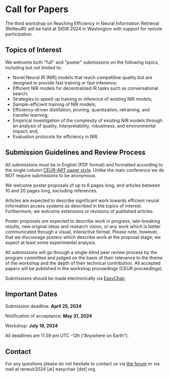 # Call for Papers

The third workshop on Reaching Efficiency in Neural Information Retrieval (ReNeuIR) will be held at SIGIR 2024 in Washington with support for remote participation.

## Topics of Interest

We welcome both "full" and "poster" submissions on the following topics,
including but not limited to:

* Novel Neural IR (NIR) models that reach competitive quality but are designed to provide fast training or fast inference;
* Efficient NIR models for decentralized IR tasks such as conversational search; 
* Strategies to speed up training or inference of existing NIR models; 
* Sample-efficient training of NIR models; 
* Efficiency-driven distillation, pruning, quantization, retraining, and transfer learning; 
* Empirical investigation of the complexity of existing NIR models through an analysis of quality, interpretability, robustness, and environmental impact; and, 
* Evaluation protocols for efficiency in NIR.


## Submission Guidelines and Review Process

All submissions must be in English (PDF format)  and formatted according to
the single column [CEUR-ART paper style](https://ceurws.wordpress.com/2020/03/31/ceurws-publishes-ceurart-paper-style/).
Unlike the main conference we do NOT require submissions to be anonymous.

We welcome poster proposals of up to 6 pages long, and articles between 10 and 20 pages long, excluding references.

Articles are expected to describe significant work towards efficient neural information access
systems as described in the topics of interest. Furthermore, we welcome extensions or revisions of published articles.

Poster proposals are expected to describe work in progress, late-breaking results, new original ideas
and research vision, or any work which is better communicated through a visual, interactive format.
Please note, however, that we discourage posters which describe work at the proposal stage;
we expect at least some experimental analysis.

All submissions will go through a single-blind peer review process by the program committee
and judged on the basis of their relevance to the theme of the workshop and the depth of
their technical contribution. All accepted papers will be published in the workshop
proceedings (CEUR proceedings).

Submissions should be made electronically via [EasyChair](https://easychair.org/conferences/?conf=reneuir2024).

## Important Dates

Submission deadline: **April 25, 2024**

Notification of acceptance: **May 31, 2024**

Workshop: **July 18, 2024**

All deadlines are 11.59 pm UTC -12h (“Anywhere on Earth”).

## Contact
For any questions please do not hesitate to contact us via [the forum](https://www.tira.io/c/reneuir)
or via mail at reneuir2024 [at] easychair [dot] org.

